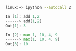```bash
linux:~> ipython --autocall 2
```


```python
In [1]: add 1,2
------> add(1,2)
Out[1]: 3

In [2]: max 1, 10, 4, 9
------> max(1, 10, 4, 9)
Out[3]: 10

```
